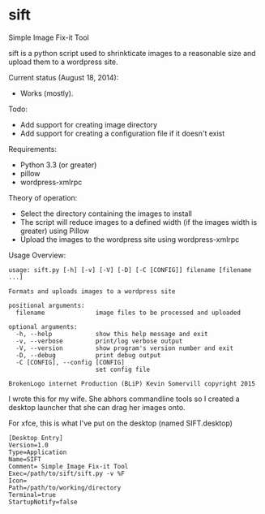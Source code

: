sift
====

Simple Image Fix-it Tool

sift is a python script used to shrinkticate images to a reasonable size and
upload them to a wordpress site.

Current status (August 18, 2014):
- Works (mostly).

Todo:
- Add support for creating image directory
- Add support for creating a configuration file if it doesn't exist

Requirements:
- Python 3.3 (or greater)
- pillow
- wordpress-xmlrpc

Theory of operation:
- Select the directory containing the images to install
- The script will reduce images to a defined width (if the images width is
  greater) using Pillow
- Upload the images to the wordpress site using wordpress-xmlrpc

Usage Overview:

    usage: sift.py [-h] [-v] [-V] [-D] [-C [CONFIG]] filename [filename ...]
    
    Formats and uploads images to a wordpress site
    
    positional arguments:
      filename              image files to be processed and uploaded
    
    optional arguments:
      -h, --help            show this help message and exit
      -v, --verbose         print/log verbose output
      -V, --version         show program's version number and exit
      -D, --debug           print debug output
      -C [CONFIG], --config [CONFIG]
                            set config file
    
    BrokenLogo internet Production (BLiP) Kevin Somervill copyright 2015


I wrote this for my wife. She abhors commandline tools so I created a desktop
launcher that she can drag her images onto.

For xfce, this is what I've put on the desktop (named SIFT.desktop)

    [Desktop Entry]
    Version=1.0
    Type=Application
    Name=SIFT
    Comment= Simple Image Fix-it Tool
    Exec=/path/to/sift/sift.py -v %F
    Icon=
    Path=/path/to/working/directory
    Terminal=true
    StartupNotify=false

